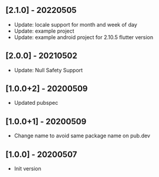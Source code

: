 ## [2.1.0] - 20220505
* Update: locale support for month and week of day
* Update: example project
* Update: example android project for 2.10.5 flutter version

## [2.0.0] - 20210502
* Update: Null Safety Support

## [1.0.0+2] - 20200509
* Updated pubspec

## [1.0.0+1] - 20200509
* Change name to avoid same package name on pub.dev

## [1.0.0] - 20200507
* Init version

